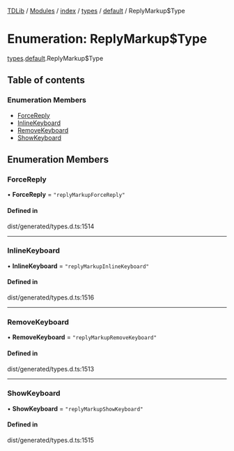 [TDLib](../README.md) / [Modules](../modules.md) / [index](../modules/index.md) / [types](../modules/index.types.md) / [default](../modules/index.types.default.md) / ReplyMarkup$Type

# Enumeration: ReplyMarkup$Type

[types](../modules/index.types.md).[default](../modules/index.types.default.md).ReplyMarkup$Type

## Table of contents

### Enumeration Members

- [ForceReply](index.types.default.ReplyMarkup_Type.md#forcereply)
- [InlineKeyboard](index.types.default.ReplyMarkup_Type.md#inlinekeyboard)
- [RemoveKeyboard](index.types.default.ReplyMarkup_Type.md#removekeyboard)
- [ShowKeyboard](index.types.default.ReplyMarkup_Type.md#showkeyboard)

## Enumeration Members

### ForceReply

• **ForceReply** = ``"replyMarkupForceReply"``

#### Defined in

dist/generated/types.d.ts:1514

___

### InlineKeyboard

• **InlineKeyboard** = ``"replyMarkupInlineKeyboard"``

#### Defined in

dist/generated/types.d.ts:1516

___

### RemoveKeyboard

• **RemoveKeyboard** = ``"replyMarkupRemoveKeyboard"``

#### Defined in

dist/generated/types.d.ts:1513

___

### ShowKeyboard

• **ShowKeyboard** = ``"replyMarkupShowKeyboard"``

#### Defined in

dist/generated/types.d.ts:1515
